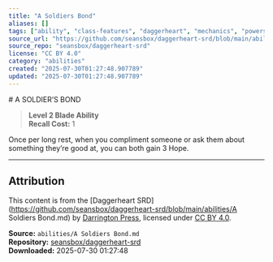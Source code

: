```yaml
---
title: "A Soldiers Bond"
aliases: []
tags: ["ability", "class-features", "daggerheart", "mechanics", "powers", "reference", "srd", "ttrpg"]
source_url: "https://github.com/seansbox/daggerheart-srd/blob/main/abilities/A Soldiers Bond.md"
source_repo: "seansbox/daggerheart-srd"
license: "CC BY 4.0"
category: "abilities"
created: "2025-07-30T01:27:48.907789"
updated: "2025-07-30T01:27:48.907789"
---
```


﻿# A SOLDIER’S BOND

> **Level 2 Blade Ability**  
> **Recall Cost:** 1

Once per long rest, when you compliment someone or ask them about something they’re good at, you can both gain 3 Hope.

---

## Attribution

This content is from the [Daggerheart SRD](https://github.com/seansbox/daggerheart-srd/blob/main/abilities/A Soldiers Bond.md) by [Darrington Press](https://darringtonpress.com/), licensed under [CC BY 4.0](https://creativecommons.org/licenses/by/4.0/).

**Source:** `abilities/A Soldiers Bond.md`  
**Repository:** [seansbox/daggerheart-srd](https://github.com/seansbox/daggerheart-srd)  
**Downloaded:** 2025-07-30 01:27:48

